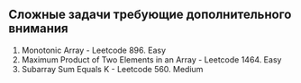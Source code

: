 ## Сложные задачи требующие дополнительного внимания

1. Monotonic Array - Leetcode 896. Easy
2. Maximum Product of Two Elements in an Array - Leetcode 1464. Easy
3. Subarray Sum Equals K - Leetcode 560. Medium
